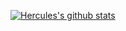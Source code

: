 [![Hercules's github stats](https://github-readme-stats.vercel.app/api?username=Hercules)](https://github.com/anuraghazra/github-readme-stats)
